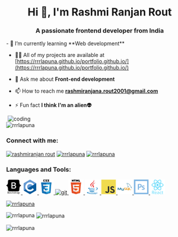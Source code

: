 <h1 align="center">Hi 👋, I'm Rashmi Ranjan Rout</h1>
<h3 align="center">A passionate frontend developer from India</h3>
- 🌱 I’m currently learning **Web development**

- 👨‍💻 All of my projects are available at [https://rrrlapuna.github.io/portfolio.github.io/](https://rrrlapuna.github.io/portfolio.github.io/)

- 💬 Ask me about **Front-end development**

- 📫 How to reach me **rashmiranjana.rout2001@gmail.com**

- ⚡ Fun fact **I think I'm an alien👽**
<img align="right" alt="coding" width="500px" src="https://cdn.myportfolio.com/2fcfcb103788251450a8304378dffded/a62c047f-8369-493c-ab14-71ef51bebc55_rw_1200.gif?h=e8c7ce55b326319eaca316cc1e74518f">

<p align="left"> <img src="https://komarev.com/ghpvc/?username=rrrlapuna&label=Profile%20views&color=0e75b6&style=flat" alt="rrrlapuna" /> </p>



<h3 align="left">Connect with me:</h3>
<p align="left">
<a href="https://www.linkedin.com/in/techrashmi/"
 target="blank"><img align="center" src="https://raw.githubusercontent.com/rahuldkjain/github-profile-readme-generator/master/src/images/icons/Social/linked-in-alt.svg" alt="rashmiranjan rout" height="30" width="40" /></a>
<a href="https://instagram.com/rrrlapuna" target="blank"><img align="center" src="https://raw.githubusercontent.com/rahuldkjain/github-profile-readme-generator/master/src/images/icons/Social/instagram.svg" alt="rrrlapuna" height="30" width="40" /></a>
<a href="https://www.leetcode.com/rrrlapuna" target="blank"><img align="center" src="https://raw.githubusercontent.com/rahuldkjain/github-profile-readme-generator/master/src/images/icons/Social/leet-code.svg" alt="rrrlapuna" height="30" width="40" /></a>
</p>

<h3 align="left">Languages and Tools:</h3>
<p align="left"> <a href="https://getbootstrap.com" target="_blank" rel="noreferrer"> <img src="https://raw.githubusercontent.com/devicons/devicon/master/icons/bootstrap/bootstrap-plain-wordmark.svg" alt="bootstrap" width="40" height="40"/> </a> <a href="https://www.cprogramming.com/" target="_blank" rel="noreferrer"> <img src="https://raw.githubusercontent.com/devicons/devicon/master/icons/c/c-original.svg" alt="c" width="40" height="40"/> </a> <a href="https://www.w3schools.com/css/" target="_blank" rel="noreferrer"> <img src="https://raw.githubusercontent.com/devicons/devicon/master/icons/css3/css3-original-wordmark.svg" alt="css3" width="40" height="40"/> </a> <a href="https://git-scm.com/" target="_blank" rel="noreferrer"> <img src="https://www.vectorlogo.zone/logos/git-scm/git-scm-icon.svg" alt="git" width="40" height="40"/> </a> <a href="https://www.w3.org/html/" target="_blank" rel="noreferrer"> <img src="https://raw.githubusercontent.com/devicons/devicon/master/icons/html5/html5-original-wordmark.svg" alt="html5" width="40" height="40"/> </a> <a href="https://www.java.com" target="_blank" rel="noreferrer"> <img src="https://raw.githubusercontent.com/devicons/devicon/master/icons/java/java-original.svg" alt="java" width="40" height="40"/> </a> <a href="https://developer.mozilla.org/en-US/docs/Web/JavaScript" target="_blank" rel="noreferrer"> <img src="https://raw.githubusercontent.com/devicons/devicon/master/icons/javascript/javascript-original.svg" alt="javascript" width="40" height="40"/> </a> <a href="https://www.mysql.com/" target="_blank" rel="noreferrer"> <img src="https://raw.githubusercontent.com/devicons/devicon/master/icons/mysql/mysql-original-wordmark.svg" alt="mysql" width="40" height="40"/> </a> <a href="https://www.photoshop.com/en" target="_blank" rel="noreferrer"> <img src="https://raw.githubusercontent.com/devicons/devicon/master/icons/photoshop/photoshop-line.svg" alt="photoshop" width="40" height="40"/> </a> <a href="https://reactjs.org/" target="_blank" rel="noreferrer"> <img src="https://raw.githubusercontent.com/devicons/devicon/master/icons/react/react-original-wordmark.svg" alt="react" width="40" height="40"/> </a> </p>
<p align="left"> <a href="https://github.com/ryo-ma/github-profile-trophy"><img src="https://github-profile-trophy.vercel.app/?username=rrrlapuna" alt="rrrlapuna" /></a> </p>

<p><img align="left" src="https://github-readme-stats.vercel.app/api/top-langs?username=rrrlapuna&show_icons=true&locale=en&layout=compact" alt="rrrlapuna" /></p>

<p>&nbsp;<img align="center" src="https://github-readme-stats.vercel.app/api?username=rrrlapuna&show_icons=true&locale=en" alt="rrrlapuna" /></p>

<p><img align="center" src="https://github-readme-streak-stats.herokuapp.com/?user=rrrlapuna&" alt="rrrlapuna" /></p>

